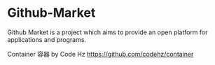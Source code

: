 # Github-Market
Github Market is a project which aims to provide an open platform for applications and programs.

Container
容器
by Code Hz
https://github.com/codehz/container

